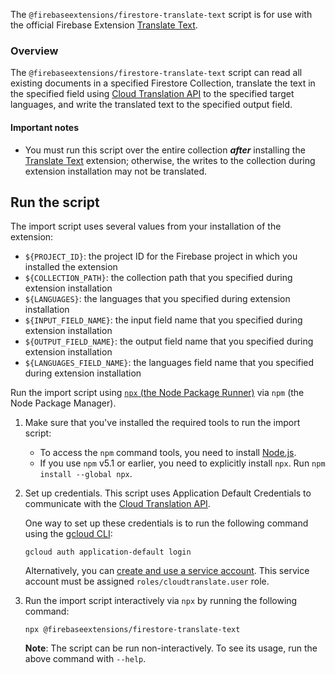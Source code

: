 The `@firebaseextensions/firestore-translate-text` script is for use with the official Firebase Extension [Translate Text](https://github.com/firebase/extensions/tree/master/firestore-translate-text).

### Overview

The `@firebaseextensions/firestore-translate-text` script can read all existing documents in a specified Firestore Collection, translate the text in the specified field using [Cloud Translation API](https://cloud.google.com/translate/docs) to the specified target languages, and write the translated text to the specified output field.

#### Important notes

- You must run this script over the entire collection **_after_** installing the [Translate Text](https://github.com/firebase/extensions/tree/master/firestore-translate-text) extension; otherwise, the writes to the collection during extension installation may not be translated.

## Run the script

The import script uses several values from your installation of the extension:

- `${PROJECT_ID}`: the project ID for the Firebase project in which you installed the extension
- `${COLLECTION_PATH}`: the collection path that you specified during extension installation
- `${LANGUAGES}`: the languages that you specified during extension installation
- `${INPUT_FIELD_NAME}`: the input field name that you specified during extension installation
- `${OUTPUT_FIELD_NAME}`: the output field name that you specified during extension installation
- `${LANGUAGES_FIELD_NAME}`: the languages field name that you specified during extension installation

Run the import script using [`npx` (the Node Package Runner)](https://www.npmjs.com/package/npx) via `npm` (the Node Package Manager).

1.  Make sure that you've installed the required tools to run the import script:

    - To access the `npm` command tools, you need to install [Node.js](https://www.nodejs.org/).
    - If you use `npm` v5.1 or earlier, you need to explicitly install `npx`. Run `npm install --global npx`.

1.  Set up credentials. This script uses Application Default Credentials to communicate with the [Cloud Translation API](https://cloud.google.com/translate/docs).

    One way to set up these credentials is to run the following command using the [gcloud CLI](https://cloud.google.com/sdk/gcloud/):

    ```shell
    gcloud auth application-default login
    ```

    Alternatively, you can [create and use a service account](https://cloud.google.com/docs/authentication/production#obtaining_and_providing_service_account_credentials_manually). This service account must be assigned `roles/cloudtranslate.user` role.

1.  Run the import script interactively via `npx` by running the following command:

    ```
    npx @firebaseextensions/firestore-translate-text
    ```

    **Note**: The script can be run non-interactively. To see its usage, run the above command with `--help`.
